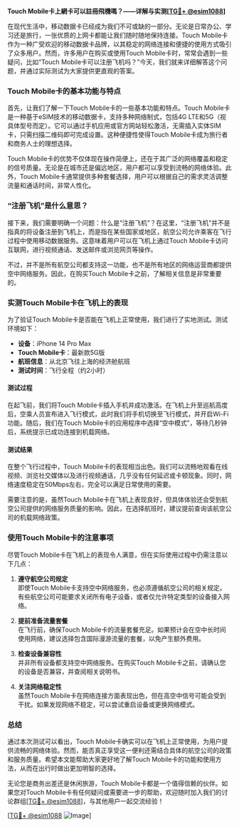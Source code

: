 **Touch Mobile卡上網卡可以註冊飛機嗎？——详解与实测[[TG💪+ @esim1088](https://t.me/s/esim1088)]**

在现代生活中，移动数据卡已经成为我们不可或缺的一部分。无论是日常办公、学习还是旅行，一张优质的上网卡都能让我们随时随地保持连接。Touch Mobile卡作为一种广受欢迎的移动数据卡品牌，以其稳定的网络连接和便捷的使用方式吸引了众多用户。然而，许多用户在购买或使用Touch Mobile卡时，常常会遇到一些疑问，比如“Touch Mobile卡可以注册飞机吗？”今天，我们就来详细解答这个问题，并通过实际测试为大家提供更直观的答案。

### Touch Mobile卡的基本功能与特点

首先，让我们了解一下Touch Mobile卡的一些基本功能和特点。Touch Mobile卡是一种基于eSIM技术的移动数据卡，支持多种网络制式，包括4G LTE和5G（视具体型号而定）。它可以通过手机应用或官方网站轻松激活，无需插入实体SIM卡，只需扫描二维码即可完成设置。这种便捷性使得Touch Mobile卡成为旅行者和商务人士的理想选择。

Touch Mobile卡的优势不仅体现在操作简便上，还在于其广泛的网络覆盖和稳定的信号质量。无论是在城市还是偏远地区，用户都可以享受到流畅的网络体验。此外，Touch Mobile卡通常提供多种套餐选择，用户可以根据自己的需求灵活调整流量和通话时间，非常人性化。

### “注册飞机”是什么意思？

接下来，我们需要明确一个问题：什么是“注册飞机”？在这里，“注册飞机”并不是指真的将设备注册到飞机上，而是指在某些国家或地区，航空公司允许乘客在飞行过程中使用移动数据服务。这意味着用户可以在飞机上通过Touch Mobile卡访问互联网，进行视频通话、发送邮件或浏览网页等操作。

不过，并不是所有航空公司都支持这一功能，也不是所有地区的网络运营商都提供空中网络服务。因此，在购买Touch Mobile卡之前，了解相关信息是非常重要的。

### 实测Touch Mobile卡在飞机上的表现

为了验证Touch Mobile卡是否能在飞机上正常使用，我们进行了实地测试。测试环境如下：

- **设备**：iPhone 14 Pro Max
- **Touch Mobile卡**：最新款5G版
- **航班信息**：从北京飞往上海的经济舱航班
- **测试时间**：飞行全程（约2小时）

#### 测试过程

在起飞前，我们将Touch Mobile卡插入手机并成功激活。在飞机上升至巡航高度后，空乘人员宣布进入飞行模式，此时我们将手机切换至飞行模式，并开启Wi-Fi功能。随后，我们在Touch Mobile卡的应用程序中选择“空中模式”，等待几秒钟后，系统提示已成功连接到机载网络。

#### 测试结果

在整个飞行过程中，Touch Mobile卡的表现相当出色。我们可以流畅地观看在线视频、浏览社交媒体以及进行视频通话，几乎没有任何延迟或卡顿现象。同时，网络速度稳定在50Mbps左右，完全可以满足日常使用的需要。

需要注意的是，虽然Touch Mobile卡在飞机上表现良好，但具体体验还会受到航空公司提供的网络服务质量的影响。因此，在选择航班时，建议提前查询该航空公司的机载网络政策。

### 使用Touch Mobile卡的注意事项

尽管Touch Mobile卡在飞机上的表现令人满意，但在实际使用过程中仍需注意以下几点：

1. **遵守航空公司规定**  
   即使Touch Mobile卡支持空中网络服务，也必须遵循航空公司的相关规定。有些航空公司可能要求关闭所有电子设备，或者仅允许特定类型的设备接入网络。

2. **提前准备流量套餐**  
   在飞行前，确保Touch Mobile卡的流量套餐充足。如果预计会在空中长时间使用网络，建议选择包含国际漫游流量的套餐，以免产生额外费用。

3. **检查设备兼容性**  
   并非所有设备都支持空中网络服务。在购买Touch Mobile卡之前，请确认您的设备是否兼容，并查阅相关说明书。

4. **关注网络稳定性**  
   虽然Touch Mobile卡在网络连接方面表现出色，但在高空中信号可能会受到干扰。如果发现网络不稳定，可以尝试重启设备或更换网络模式。

### 总结

通过本次测试可以看出，Touch Mobile卡确实可以在飞机上正常使用，为用户提供流畅的网络体验。然而，能否真正享受这一便利还需结合具体的航空公司的政策和服务质量。希望本文能帮助大家更好地了解Touch Mobile卡的功能和使用方法，从而在出行时做出更加明智的选择。

无论您是商务出差还是休闲旅游，Touch Mobile卡都是一个值得信赖的伙伴。如果您对Touch Mobile卡有任何疑问或需要进一步的帮助，欢迎随时加入我们的讨论群组[[TG💪+ @esim1088](https://t.me/s/esim1088)]，与其他用户一起交流经验！

[[TG💪+ @esim1088](https://t.me/s/esim1088) ![Image](https://i.postimg.cc/4NQfJmqS/Snipaste-2025-05-13-00-14-12.png)]